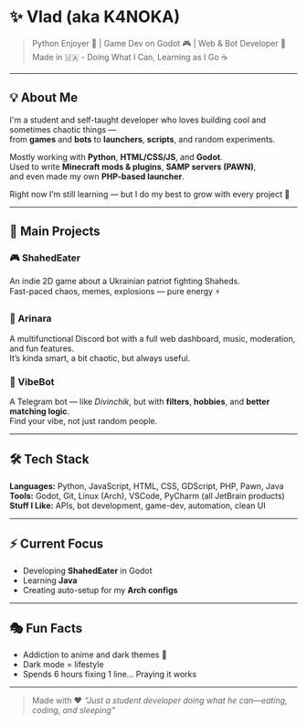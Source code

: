 # ✨ Vlad (aka K4NOKA)

> Python Enjoyer 🐍 | Game Dev on Godot 🎮 | Web & Bot Developer 🤖  
> Made in 🇺🇦 - Doing What I Can, Learning as I Go ☕

---

## 💡 About Me
I'm a student and self-taught developer who loves building cool and sometimes chaotic things —  
from **games** and **bots** to **launchers**, **scripts**, and random experiments.  

Mostly working with **Python**, **HTML/CSS/JS**, and **Godot**.  
Used to write **Minecraft mods & plugins**, **SAMP servers (PAWN)**,  
and even made my own **PHP-based launcher**.

Right now I’m still learning — but I do my best to grow with every project 💪

---

## 🧠 Main Projects

### 🎮 ShahedEater
An indie 2D game about a Ukrainian patriot fighting Shaheds.  
Fast-paced chaos, memes, explosions — pure energy ⚡  

### 🤖 Arinara
A multifunctional Discord bot with a full web dashboard, music, moderation, and fun features.  
It’s kinda smart, a bit chaotic, but always useful.  

### 💬 VibeBot
A Telegram bot — like *Divinchik*, but with **filters**, **hobbies**, and **better matching logic**.  
Find your vibe, not just random people.  

---

## 🛠 Tech Stack
**Languages:** Python, JavaScript, HTML, CSS, GDScript, PHP, Pawn, Java
**Tools:** Godot, Git, Linux (Arch), VSCode, PyCharm (all JetBrain products)  
**Stuff I Like:** APIs, bot development, game-dev, automation, clean UI  

---

## ⚡ Current Focus
- Developing **ShahedEater** in Godot
- Learning **Java**
- Creating auto-setup for my **Arch configs**  

---

## 🎭 Fun Facts
- Addiction to anime and dark themes 🖤
- Dark mode = lifestyle
- Spends 6 hours fixing 1 line... Praying it works

---

> Made with ❤️
> *“Just a student developer doing what he can—eating, coding, and sleeping"*
